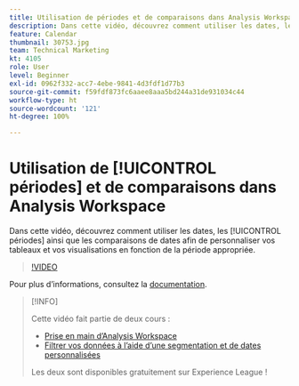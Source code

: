 ```yaml
---
title: Utilisation de périodes et de comparaisons dans Analysis Workspace
description: Dans cette vidéo, découvrez comment utiliser les dates, les périodes ainsi que les comparaisons de dates afin de personnaliser vos tableaux et vos visualisations en fonction de la période appropriée.
feature: Calendar
thumbnail: 30753.jpg
team: Technical Marketing
kt: 4105
role: User
level: Beginner
exl-id: 0962f332-acc7-4ebe-9841-4d3fdf1d77b3
source-git-commit: f59fdf873fc6aaee8aaa5bd244a31de931034c44
workflow-type: ht
source-wordcount: '121'
ht-degree: 100%

---
```


# Utilisation de [!UICONTROL périodes] et de comparaisons dans Analysis Workspace

Dans cette vidéo, découvrez comment utiliser les dates, les [!UICONTROL périodes] ainsi que les comparaisons de dates afin de personnaliser vos tableaux et vos visualisations en fonction de la période appropriée.

>[!VIDEO](https://video.tv.adobe.com/v/30753/?quality=12)

Pour plus d’informations, consultez la [documentation](https://experienceleague.adobe.com/docs/analytics/analyze/analysis-workspace/components/calendar-date-ranges/calendar.html?lang=fr).

>[!INFO]
>
> Cette vidéo fait partie de deux cours :
> * [Prise en main d’Analysis Workspace](https://experienceleague.adobe.com/?recommended=Analytics-U-1-2020.1.workspace&amp;lang=fr)
> * [Filtrer vos données à l’aide d’une segmentation et de dates personnalisées](https://experienceleague.adobe.com/?recommended=Analytics-U-1-2021.1.filterdata&amp;lang=fr)
>
> Les deux sont disponibles gratuitement sur Experience League !
